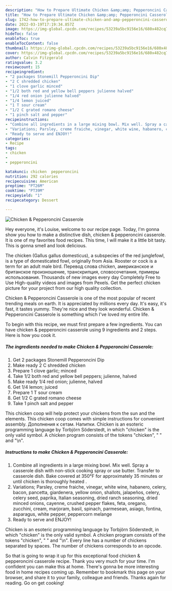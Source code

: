 ```yaml
---
description: "How to Prepare Ultimate Chicken &amp;amp; Pepperoncini Casserole"
title: "How to Prepare Ultimate Chicken &amp;amp; Pepperoncini Casserole"
slug: 1742-how-to-prepare-ultimate-chicken-and-amp-pepperoncini-casserole
date: 2022-03-19T17:19:34.857Z
image: https://img-global.cpcdn.com/recipes/53239a5bc9156e16/680x482cq70/chicken-pepperoncini-casserole-recipe-main-photo.jpg
hideToc: false
enableToc: true
enableTocContent: false
thumbnail: https://img-global.cpcdn.com/recipes/53239a5bc9156e16/680x482cq70/chicken-pepperoncini-casserole-recipe-main-photo.jpg
cover: https://img-global.cpcdn.com/recipes/53239a5bc9156e16/680x482cq70/chicken-pepperoncini-casserole-recipe-main-photo.jpg
author: Calvin Fitzgerald
ratingvalue: 3.2
reviewcount: 15
recipeingredient:
- "2 packages Stonemill Pepperoncini Dip"
- "2 C shredded chicken"
- "1 clove garlic minced"
- "1/2 both red and yellow bell peppers julienne halved"
- "1/4 red onion julienne halved"
- "1/4 lemon juiced"
- "1 T sour cream"
- "1/2 C grated romano cheese"
- "1 pinch salt and pepper"
recipeinstructions:
- "Combine all ingredients in a large mixing bowl. Mix well. Spray a casserole dish with non-stick cooking spray or use butter. Transfer to casserole dish. Bake covered at 350°F for approximately 35 minutes or until chicken is thoroughly heated ."
- "Variations; Parsley, creme fraiche, vinegar, white wine, habanero, celery, bacon, pancetta, giardenera, yellow onion, shallots, jalapeños, celery, celery seed, paprika, Italian seasoning, dried ranch seasoning, dried minced onions, cayenne, crushed pepper flakes, feta, oregano, zucchini, cream, marjoram, basil, spinach, parmesean, asiago, fontina, asparagus, white pepper, peppercorn melange"
- "Ready to serve and ENJOY!"
categories:
- Recipe
tags:
- chicken
- 
- pepperoncini

katakunci: chicken  pepperoncini 
nutrition: 292 calories
recipecuisine: American
preptime: "PT26M"
cooktime: "PT39M"
recipeyield: "1"
recipecategory: Dessert

---
```



![Chicken &amp; Pepperoncini Casserole](https://img-global.cpcdn.com/recipes/53239a5bc9156e16/680x482cq70/chicken-pepperoncini-casserole-recipe-main-photo.jpg)

Hey everyone, it's Louise, welcome to our recipe page. Today, I'm gonna show you how to make a distinctive dish, chicken &amp; pepperoncini casserole. It is one of my favorites food recipes. This time, I will make it a little bit tasty. This is gonna smell and look delicious.

The chicken (Gallus gallus domesticus), a subspecies of the red junglefowl, is a type of domesticated fowl, originally from Asia. Rooster or cock is a term for an adult male bird. Перевод слова chicken, американское и британское произношение, транскрипция, словосочетания, примеры использования. Thousands of new images every day Completely Free to Use High-quality videos and images from Pexels. Get the perfect chicken picture for your project from our high quality collection.

Chicken &amp; Pepperoncini Casserole is one of the most popular of recent trending meals on earth. It is appreciated by millions every day. It's easy, it's fast, it tastes yummy. They're nice and they look wonderful. Chicken &amp; Pepperoncini Casserole is something which I've loved my entire life.


To begin with this recipe, we must first prepare a few ingredients. You can have chicken &amp; pepperoncini casserole using 9 ingredients and 2 steps. Here is how you cook it.

<!--inarticleads1-->

##### The ingredients needed to make Chicken &amp; Pepperoncini Casserole:

1. Get 2 packages Stonemill Pepperoncini Dip
1. Make ready 2 C shredded chicken
1. Prepare 1 clove garlic; minced
1. Take 1/2 both red and yellow bell peppers; julienne, halved
1. Make ready 1/4 red onion; julienne, halved
1. Get 1/4 lemon; juiced
1. Prepare 1 T sour cream
1. Get 1/2 C grated romano cheese
1. Take 1 pinch salt and pepper


This chicken coop will help protect your chickens from the sun and the elements. This chicken coop comes with simple instructions for convenient assembly. Дополнения к сетам. Напитки. Chicken is an esoteric programming language by Torbjörn Söderstedt, in which &#34;chicken&#34; is the only valid symbol. A chicken program consists of the tokens &#34;chicken&#34;, &#34; &#34; and &#34;\n&#34;. 

<!--inarticleads2-->

##### Instructions to make Chicken &amp; Pepperoncini Casserole:

1. Combine all ingredients in a large mixing bowl. Mix well. Spray a casserole dish with non-stick cooking spray or use butter. Transfer to casserole dish. Bake covered at 350°F for approximately 35 minutes or until chicken is thoroughly heated .
1. Variations; Parsley, creme fraiche, vinegar, white wine, habanero, celery, bacon, pancetta, giardenera, yellow onion, shallots, jalapeños, celery, celery seed, paprika, Italian seasoning, dried ranch seasoning, dried minced onions, cayenne, crushed pepper flakes, feta, oregano, zucchini, cream, marjoram, basil, spinach, parmesean, asiago, fontina, asparagus, white pepper, peppercorn melange
1. Ready to serve and ENJOY!

Chicken is an esoteric programming language by Torbjörn Söderstedt, in which &#34;chicken&#34; is the only valid symbol. A chicken program consists of the tokens &#34;chicken&#34;, &#34; &#34; and &#34;\n&#34;. Every line has a number of chickens separated by spaces. The number of chickens corresponds to an opcode. 

So that is going to wrap it up for this exceptional food chicken &amp; pepperoncini casserole recipe. Thank you very much for your time. I'm confident you can make this at home. There's gonna be more interesting food in home recipes coming up. Remember to bookmark this page on your browser, and share it to your family, colleague and friends. Thanks again for reading. Go on get cooking!
